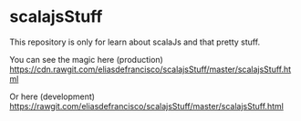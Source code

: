 # scalajsStuff

This repository is only for learn about scalaJs and that pretty stuff.

You can see the magic here (production)
https://cdn.rawgit.com/eliasdefrancisco/scalajsStuff/master/scalajsStuff.html

Or here (development)
https://rawgit.com/eliasdefrancisco/scalajsStuff/master/scalajsStuff.html

